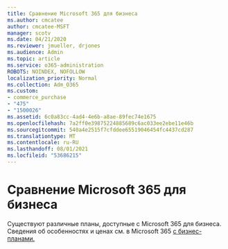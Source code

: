 ```yaml
---
title: Сравнение Microsoft 365 для бизнеса
ms.author: cmcatee
author: cmcatee-MSFT
manager: scotv
ms.date: 04/21/2020
ms.reviewer: jmueller, drjones
ms.audience: Admin
ms.topic: article
ms.service: o365-administration
ROBOTS: NOINDEX, NOFOLLOW
localization_priority: Normal
ms.collection: Adm_O365
ms.custom:
- commerce_purchase
- "475"
- "1500026"
ms.assetid: 6c0a83cc-4ad4-4e6b-a8ae-89fec74e1675
ms.openlocfilehash: 7a2ff0e39875224885689c6ac033ee2ebe11e46b
ms.sourcegitcommit: 540a4e2515f7cfddee65519046454fc4437cd287
ms.translationtype: MT
ms.contentlocale: ru-RU
ms.lasthandoff: 08/01/2021
ms.locfileid: "53686215"
---
```

# <a name="compare-microsoft-365-for-business"></a>Сравнение Microsoft 365 для бизнеса

Существуют различные планы, доступные с Microsoft 365 для бизнеса. Сведения об особенностях и ценах см. в Microsoft 365 [с бизнес-планами.](https://www.microsoft.com/microsoft-365/business/compare-all-microsoft-365-business-products)  